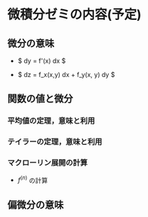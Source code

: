 微積分ゼミの内容(予定)
======================

微分の意味
----------

-   $ dy = f'(x) dx $

-   $ dz = f_x(x,y) dx + f_y(x, y) dy $

関数の値と微分
--------------

### 平均値の定理，意味と利用

### テイラーの定理，意味と利用

### マクローリン展開の計算

-   $f^(n)$ の計算

偏微分の意味
------------
